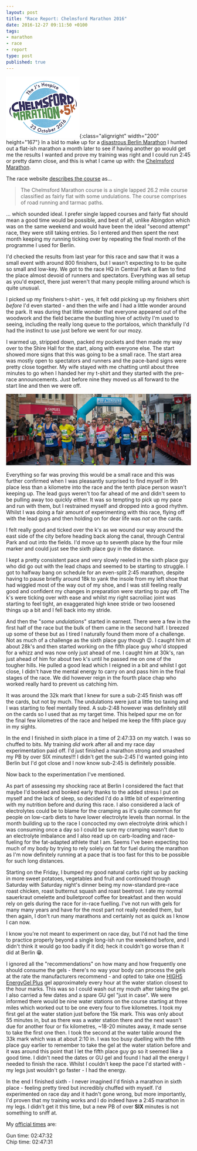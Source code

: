 ```yaml
---
layout: post
title: "Race Report: Chelmsford Marathon 2016"
date: 2016-12-27 09:11:50 +0100
tags:
- marathon
- race
- report
type: post
published: true
---
```


![Chelmsford Marathon - 23 October 2016](/assets/chelmsford-marathon-logo.jpg){:class="alignright" width="200" height="167"} In a bid to make up for a [disastrous Berlin Marathon](https://barefootrunner.co.uk/berlin-marathon-2016) I hunted out a flat-ish marathon a month later to see if having another go would get me the results I wanted and prove my training was right and I could run 2:45 or pretty damn close, and this is what I came up with: the [Chelmsford Marathon](http://www.chelmsfordmarathon.org.uk/).

The race website [describes the course](http://www.chelmsfordmarathon.org.uk/course-2016/) as...

> The Chelmsford Marathon course is a single lapped 26.2 mile course classified as fairly flat with some undulations. The course comprises of road running and tarmac paths.

... which sounded ideal. I prefer single lapped courses and fairly flat should mean a good time would be possible, and best of all, unlike Abingdon which was on the same weekend and would have been the ideal "second attempt" race, they were still taking entries.  So I entered and then spent the next month keeping my running ticking over by repeating the final month of the programme I used for Berlin.

I'd checked the results from last year for this race and saw that it was a small event with around 800 finishers, but I wasn't expecting to to be quite so small and low-key.  We got to the race HQ in Central Park at 8am to find the place almost devoid of runners and spectators.  Everything was all setup as you'd expect, there just weren't that many people milling around which is quite unusual.

I picked up my finishers t-shirt - yes, it felt odd picking up my finishers shirt _before_ I'd even started - and then the wife and I had a little wonder around the park. It was during that little wonder that everyone appeared out of the woodwork and the field became the bustling hive of activity I'm used to seeing, including the really long queue to the portaloos, which thankfully I'd had the instinct to use just before we went for our mozy.

I warmed up, stripped down, packed my pockets and then made my way over to the Shire Hall for the start, along with everyone else. The start showed more signs that this was going to be a small race. The start area was mostly open to spectators and runners and the pace-band signs were pretty close together. My wife stayed with me chatting until about three minutes to go when I handed her my t-shirt and they started with the pre-race announcements. Just before nine they moved us all forward to the start line and then we were off.

![Start of the 2016 Chelmsford Marathon](/assets/chelmsford-marathon-start-2016.jpg "Where's the wally?")

Everything so far was proving this would be a small race and this was further confirmed when I was pleasantly surprised to find myself in 9th place less than a kilometre into the race and the tenth place person wasn't keeping up. The lead guys weren't too far ahead of me and didn't seem to be pulling away too quickly either. It was so tempting to pick up my pace and run with them, but I restrained myself and dropped into a good rhythm. Whilst I was doing a fair amount of experimenting with this race, flying off with the lead guys and then holding on for dear life was _not_ on the cards.

I felt really good and ticked over the k's as we wound our way around the east side of the city before heading back along the canal, through Central Park and out into the fields. I'd move up to seventh place by the four mile marker and could just see the sixth place guy in the distance.

I kept a pretty consistent pace and very slowly reeled in the sixth place guy who did go out with the lead chaps and seemed to be starting to struggle. I got to halfway bang on schedule for an even-split 2:45 marathon, despite having to pause briefly around 18k to yank the insole from my left shoe that had wiggled most of the way out of my shoe, and I was still feeling really good and confident my changes in preparation were starting to pay off. The k's were ticking over with ease and whilst my right sacroiliac joint was starting to feel tight, an exaggerated high knee stride or two loosened things up a bit and I fell back into my stride.

And then the "_some undulations_" started in earnest.  There were a few in the first half of the race but the bulk of them came in the second half. I breezed up some of these but as I tired I naturally found them more of a challenge. Not as much of a challenge as the sixth place guy though 😉. I caught him at about 28k's and then started working on the fifth place guy who'd stopped for a whizz and was now only just ahead of me. I caught him at 30k's, ran just ahead of him for about two k's until he passed me on one of the tougher hills. He pulled a good lead which I reigned in a bit and whilst I got close, I didn't have the mental energy to carry on and pass him in the final stages of the race.  We did however reign in the fourth place chap who worked really hard to prevent us catching him.

It was around the 32k mark that I knew for sure a sub-2:45 finish was off the cards, but not by much.  The undulations were just a little too taxing and I was starting to feel mentally tired. A sub-2:48 however was definitely still on the cards so I used that as my target time.  This helped spur me on for the final few kilometres of the race and helped me keep the fifth place guy in my sights.

In the end I finished in sixth place in a time of 2:47:33 on my watch. I was so chuffed to bits. My training _did_ work after all and my race day experimentation paid off. I'd just finished a marathon strong and smashed my PB by over SIX minutes!!! I didn't get the sub-2:45 I'd wanted going into Berlin but I'd got close and I now know sub-2:45 is definitely possible.

Now back to the experimentation I've mentioned.

As part of assessing my shocking race at Berlin I considered the fact that maybe I'd bonked and bonked early thanks to the added stress I put on myself and the lack of sleep, so decided I'd do a little bit of experimenting with my nutrition before and during this race. I also considered a lack of electrolytes could be to blame for the cramping as it's quite common for people on low-carb diets to have lower electrolyte levels than normal.  In the month building up to the race I concocted my own electrolyte drink which I was consuming once a day so I could be sure my cramping wasn't due to an electrolyte imbalance and I also read up on carb-loading and race-fueling for the fat-adapted athlete that I am.  Seems I've been expecting too much of my body by trying to rely solely on fat for fuel during the marathon as I'm now definitely running at a pace that is too fast for this to be possible for such long distances.

Starting on the Friday, I bumped my good natural carbs right up by packing in more sweet potatoes, vegetables and fruit and continued through Saturday with Saturday night's dinner being my now-standard pre-race roast chicken, roast butternut squash and roast beetroot.  I ate my normal sauerkraut omelette and bulletproof coffee for breakfast and then would rely on gels during the race for in-race fuelling.  I've not run with gels for many many years and have for the most part not really needed them, but then again, I don't run many marathons and certainly not as quick as I know I can now.

I know you're not meant to experiment on race day, but I'd not had the time to practice properly beyond a single long-ish run the weekend before, and I didn't think it would go too badly if it did; heck it couldn't go worse than it did at Berlin 😁.

I ignored all the "recommendations" on how many and how frequently one should consume the gels - there's no way your body can process the gels at the rate the manufacturers recommend - and opted to take one [HIGH5 EnergyGel Plus](http://highfive.co.uk/product/caffeine/energy-gel-plus/) gel approximately every hour at the water station closest to the hour marks. This was so I could wash out my mouth after taking the gel. I also carried a few dates and a spare GU gel "just in case". We were informed there would be nine water stations on the course starting at three miles which worked out to be one every four to five kilometres.  I took my first gel at the water station just before the 15k mark. This was only about 55 minutes in, but as there was a water station there and the next wasn't due for another four or fix kilometres, ~18-20 minutes away, it made sense to take the first one then. I took the second at the water table around the 33k mark which was at about 2:10 in. I was too busy duelling with the fifth place guy earlier to remember to take the gel at the water station before and it was around this point that I let the fifth place guy go so it seemed like a good time.  I didn't need the dates or GU gel and found I had all the energy I needed to finish the race. Whilst I couldn't keep the pace I'd started with - my legs just wouldn't go faster - I had the energy.

In the end I finished sixth - I never imagined I'd finish a marathon in sixth place - feeling pretty tired but incredibly chuffed with myself. I'd experimented on race day and it hadn't gone wrong, but more importantly, I'd proven that my training works and I do indeed have a 2:45 marathon in my legs. I didn't get it this time, but a new PB of over **SIX** minutes is not something to sniff at.

My [official times](http://niceworkevents.blogspot.co.uk/2016/10/sunday-23rd-october-2016-chelmsford.html) are:

Gun time: 02:47:32  
Chip time: 02:47:31
